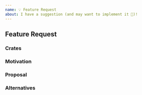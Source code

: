 ```yaml
---
name: 💡 Feature Request
about: I have a suggestion (and may want to implement it 🙂)!
---
```


## Feature Request

### Crates

<!--
If known, please specify the volo crate or crates the new feature should
be added to. Otherwise, delete this section.
-->

### Motivation

<!--
Please describe the use case(s) or other motivation for the new feature.
-->

### Proposal

<!--
How should the new feature be implemented, and why? Add any considered
drawbacks.
-->

### Alternatives

<!--
Are there other ways to solve this problem that you've considered? What are
their potential drawbacks? Why was the proposed solution chosen over these
alternatives?
-->
